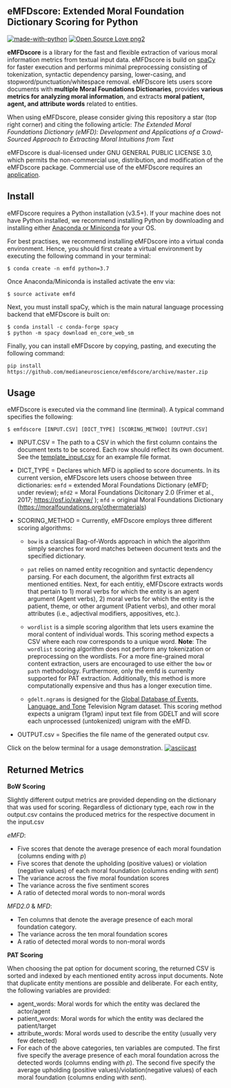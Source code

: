 ## eMFDscore: Extended Moral Foundation Dictionary Scoring for Python 
[![made-with-python](https://img.shields.io/badge/Made%20with-Python-1f425f.svg)](https://www.python.org/) [![Open Source Love png2](https://badges.frapsoft.com/os/v2/open-source.png?v=103)](https://github.com/ellerbrock/open-source-badges/)

**eMFDscore** is a library for the fast and flexible extraction of various moral information metrics from textual input data. eMFDscore is build on [spaCy](https://github.com/explosion/spaCy) for faster execution and performs minimal preprocessing consisting of tokenization, syntactic dependency parsing, lower-casing, and stopword/punctuation/whitespace removal. eMFDscore lets users score documents with **multiple Moral Foundations Dictionaries**, provides **various metrics for analyzing moral information**, and extracts **moral patient, agent, and attribute words** related to entities.
    
When using eMFDscore, please consider giving this repository a star (top right corner) and citing the following article: _The Extended Moral Foundations Dictionary (eMFD): Development and Applications of a Crowd-Sourced Approach to Extracting Moral Intuitions from Text_

eMFDscore is dual-licensed under GNU GENERAL PUBLIC LICENSE 3.0, which permits the non-commercial use, distribution, and modification of the eMFDscore package. Commercial use of the eMFDscore requires an [application](https://forms.gle/RSKzZ2DvDyaprfeE8).

## Install 
eMFDscore requires a Python installation (v3.5+). If your machine does not have Python installed, we recommend installing Python by downloading and installing either [Anaconda or Miniconda](https://docs.conda.io/projects/continuumio-conda/en/latest/user-guide/install/index.html) for your OS.

For best practises, we recommend installing eMFDscore into a virtual conda environment. Hence, you should first create a virtual environment by executing the following command in your terminal:

```
$ conda create -n emfd python=3.7
```

Once Anaconda/Miniconda is installed activate the env via:

```
$ source activate emfd
```

Next, you must install spaCy, which is the main natural language processing backend that eMFDscore is built on:

```
$ conda install -c conda-forge spacy
$ python -m spacy download en_core_web_sm
``` 

Finally, you can install eMFDscore by copying, pasting, and executing the following command: 

`
pip install https://github.com/medianeuroscience/emfdscore/archive/master.zip
`


## Usage 
eMFDscore is executed via the command line (terminal). 
A typical command specifies the following: 

`$ emfdscore [INPUT.CSV] [DICT_TYPE] [SCORING_METHOD] [OUTPUT.CSV]`

- INPUT.CSV = The path to a CSV in which the first column contains the document texts to be scored. Each row should reflect its own document. See the [template_input.csv](https://github.com/medianeuroscience/emfdscore/blob/master/emfdscore/template_input.csv) for an example file format.

- DICT_TYPE = Declares which MFD is applied to score documents. In its current version, eMFDscore lets users choose between three dictionaries: `emfd` = extended Moral Foundations Dictionary (eMFD; under review); `mfd2` = Moral Foundations Dicitonary 2.0 (Frimer et al., 2017; https://osf.io/xakyw/ ); `mfd` = original Moral Foundations Dictionary (https://moralfoundations.org/othermaterials) 

- SCORING_METHOD = Currently, eMFDscore employs three different scoring algorithms:   

    - `bow` is a classical Bag-of-Words approach in which the algorithm simply searches for word matches between document texts and the specified dictionary.  

    - `pat` relies on named entity recognition and syntactic dependency parsing. For each document, the algorithm first extracts all mentioned entities. Next, for each entitiy, eMFDscore extracts words that pertain to 1) moral verbs for which the entity is an agent argument (Agent verbs), 2) moral verbs for which the entity is the patient, theme, or other argument (Patient verbs), and other moral attributes (i.e., adjectival modifiers, appositives, etc.).  

    - `wordlist` is a simple scoring algorithm that lets users examine the moral content of individual words. This scoring method expects a CSV where each row corresponds to a unique word. **Note**: The `wordlist` scoring algorithm does not perform any tokenization or preprocessing on the wordlists. For a more fine-grained moral content extraction, users are encouraged to use either the `bow` or `path` methodology. Furthermore, only the emfd is currenlty supported for PAT extraction. Additionally, this method is more computationally expensive and thus has a longer execution time. 
    
    - `gdelt.ngrams` is designed for the [Global Database of Events, Language, and Tone](https://blog.gdeltproject.org/announcing-the-television-news-ngram-datasets-tv-ngram/) Television Ngram dataset. This scoring method expects a unigram (1gram) input text file from GDELT and will score each unprocessed (untokenized) unigram with the eMFD. 

- OUTPUT.csv = Specifies the file name of the generated output csv. 

Click on the below terminal for a usage demonstration.
[![asciicast](https://asciinema.org/a/95Vr51C90rcXHeFkLLfCUOgKH.svg)](https://asciinema.org/a/95Vr51C90rcXHeFkLLfCUOgKH?autoplay=1&theme=solarized-dark&speed=2)

## Returned Metrics
**BoW Scoring**

Slightly different output metrics are provided depending on the dictionary that was used for scoring. Regardless of dictionary type, each row in the output.csv contains the produced metrics for the respective document in the input.csv

_eMFD_: 
- Five scores that denote the average presence of each moral foundation (columns ending with _p_) 
- Five scores that denote the upholding (positive values) or violation (negative values) of each moral foundation (columns ending with _sent_) 
- The variance across the five moral foundation scores 
- The variance across the five sentiment scores
- A ratio of detected moral words to non-moral words

_MFD2.0_ & _MFD_:
- Ten columns that denote the average presence of each moral foundation category. 
- The variance across the ten moral foundation scores 
- A ratio of detected moral words to non-moral words

**PAT Scoring**

When choosing the pat option for document scoring, the returned CSV is sorted and indexed by each mentioned entity across input documents. Note that duplicate entity mentions are possible and deliberate. For each entity, the following variables are provided:

- agent_words: Moral words for which the entity was declared the actor/agent 
- patient_words: Moral words for which the entity was declared the patient/target
- attribute_words: Moral words used to describe the entity (usually very few detected)
- For each of the above categories, ten variables are computed. The first five specify the average presence of each moral foundation across the detected words (columns ending with _p_). The second five specify the average upholding (positive values)/violation(negative values) of each moral foundation (columns ending with _sent_). 

